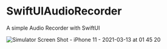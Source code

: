 # SwiftUIAudioRecorder
A simple Audio Recorder with SwiftUI

![Simulator Screen Shot - iPhone 11 - 2021-03-13 at 01 45 20](https://user-images.githubusercontent.com/29502126/111026170-d0232380-839d-11eb-8ef0-53cc24b47363.png)
